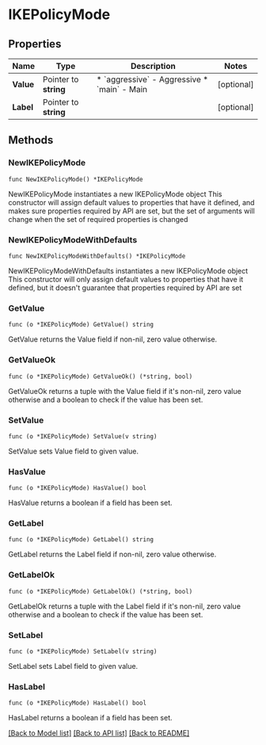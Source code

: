 # IKEPolicyMode

## Properties

Name | Type | Description | Notes
------------ | ------------- | ------------- | -------------
**Value** | Pointer to **string** | * &#x60;aggressive&#x60; - Aggressive * &#x60;main&#x60; - Main | [optional] 
**Label** | Pointer to **string** |  | [optional] 

## Methods

### NewIKEPolicyMode

`func NewIKEPolicyMode() *IKEPolicyMode`

NewIKEPolicyMode instantiates a new IKEPolicyMode object
This constructor will assign default values to properties that have it defined,
and makes sure properties required by API are set, but the set of arguments
will change when the set of required properties is changed

### NewIKEPolicyModeWithDefaults

`func NewIKEPolicyModeWithDefaults() *IKEPolicyMode`

NewIKEPolicyModeWithDefaults instantiates a new IKEPolicyMode object
This constructor will only assign default values to properties that have it defined,
but it doesn't guarantee that properties required by API are set

### GetValue

`func (o *IKEPolicyMode) GetValue() string`

GetValue returns the Value field if non-nil, zero value otherwise.

### GetValueOk

`func (o *IKEPolicyMode) GetValueOk() (*string, bool)`

GetValueOk returns a tuple with the Value field if it's non-nil, zero value otherwise
and a boolean to check if the value has been set.

### SetValue

`func (o *IKEPolicyMode) SetValue(v string)`

SetValue sets Value field to given value.

### HasValue

`func (o *IKEPolicyMode) HasValue() bool`

HasValue returns a boolean if a field has been set.

### GetLabel

`func (o *IKEPolicyMode) GetLabel() string`

GetLabel returns the Label field if non-nil, zero value otherwise.

### GetLabelOk

`func (o *IKEPolicyMode) GetLabelOk() (*string, bool)`

GetLabelOk returns a tuple with the Label field if it's non-nil, zero value otherwise
and a boolean to check if the value has been set.

### SetLabel

`func (o *IKEPolicyMode) SetLabel(v string)`

SetLabel sets Label field to given value.

### HasLabel

`func (o *IKEPolicyMode) HasLabel() bool`

HasLabel returns a boolean if a field has been set.


[[Back to Model list]](../README.md#documentation-for-models) [[Back to API list]](../README.md#documentation-for-api-endpoints) [[Back to README]](../README.md)


